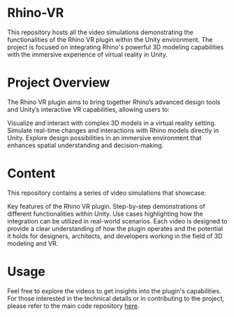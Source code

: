 # Rhino-VR
This repository hosts all the video simulations demonstrating the functionalities of the Rhino VR plugin within the Unity environment. The project is focused on integrating Rhino's powerful 3D modeling capabilities with the immersive experience of virtual reality in Unity.

# Project Overview
The Rhino VR plugin aims to bring together Rhino’s advanced design tools and Unity’s interactive VR capabilities, allowing users to:

Visualize and interact with complex 3D models in a virtual reality setting.
Simulate real-time changes and interactions with Rhino models directly in Unity.
Explore design possibilities in an immersive environment that enhances spatial understanding and decision-making.

# Content
This repository contains a series of video simulations that showcase:

Key features of the Rhino VR plugin.
Step-by-step demonstrations of different functionalities within Unity.
Use cases highlighting how the integration can be utilized in real-world scenarios.
Each video is designed to provide a clear understanding of how the plugin operates and the potential it holds for designers, architects, and developers working in the field of 3D modeling and VR.

# Usage
Feel free to explore the videos to get insights into the plugin's capabilities. For those interested in the technical details or in contributing to the project, please refer to the main code repository [here](https://racimzz.github.io/Rhino-VR/GIF.html).

